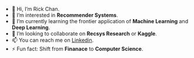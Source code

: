 - 👋 Hi, I’m Rick Chan.
- 👀 I’m interested in **Recommender Systems**.
- 🌱 I’m currently learning the frontier application of **Machine Learning** and **Deep Learning**.
- 💞️ I’m looking to collaborate on **Recsys Research** or **Kaggle**.
- 📫 You can reach me on [Linkedin](https://www.linkedin.com/in/zhikunchen/).
- ⚡ Fun fact: Shift from **Finanace** to **Computer Science**.

<!---
RicKk0826/RicKk0826 is a ✨ special ✨ repository because its `README.md` (this file) appears on your GitHub profile.
You can click the Preview link to take a look at your changes.
--->

